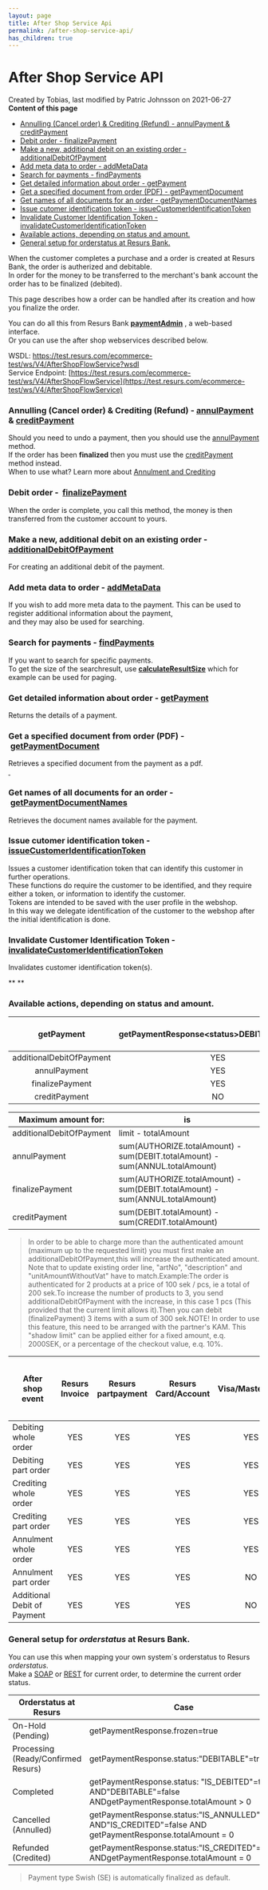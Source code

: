 ```yaml
---
layout: page
title: After Shop Service Api
permalink: /after-shop-service-api/
has_children: true
---
```



# After Shop Service API 
Created by Tobias, last modified by Patric Johnsson on 2021-06-27
**Content of this page**
- [Annulling (Cancel order) & Crediting (Refund) - annulPayment &
  creditPayment](/after-shop-service-api/annulling/)
- [Debit order -
  finalizePayment](/after-shop-service-api/finalize-payment/)
- [Make a new, additional debit on an existing order -
  additionalDebitOfPayment](/after-shop-service-api/additional-debit-of-payment/)
- [Add meta data to order -
  addMetaData](/after-shop-service-api/metadata-aftershop/)
- [Search for payments -
  findPayments](/after-shop-service-api/find-payments/)
- [Get detailed information about order -
  getPayment](/after-shop-service-api/get-payment/)
- [Get a specified document from order (PDF) -
  getPaymentDocument](#aftershopserviceapi-getaspecifieddocumentfromorder(pdf)-getpaymentdocument)
- [Get names of all documents for an order -
  getPaymentDocumentNames](/after-shop-service-api/getpaymentdocument/)
- [Issue cutomer identification token -
  issueCustomerIdentificationToken](/after-shop-service-api#issueCustomerIdentificationToken)
- [Invalidate Customer Identification Token -
  invalidateCustomerIdentificationToken](#aftershopserviceapi-invalidatecustomeridentificationtoken-invalidatecustomeridentificationtoken)
- [Available actions, depending on status and
  amount.](#aftershopserviceapi-availableactions,dependingonstatusandamount.)
- [General setup for orderstatus at Resurs
  Bank.](#aftershopserviceapi-generalsetupfororderstatusatresursbank.)

When the customer completes a purchase and a order is created at Resurs
Bank, the order is autherized and debitable.  
In order for the money to be transferred to the merchant's bank
account the order has to be finalized (debited).

This page describes how a order can be handled after its creation and
how you finalize the order.

You can do all this from Resurs Bank
[**paymentAdmin**](payment-administration-gui) , a web-based
interface.  
Or you can use the after shop webservices described below.

WSDL: [https://test.resurs.com/ecommerce-test/ws/V4/AfterShopFlowService?wsdl  
](https://test.resurs.com/ecommerce-test/ws/V4/AfterShopFlowService?wsdl)Service
Endpoint: [https://test.resurs.com/ecommerce-test/ws/V4/AfterShopFlowService](https://test.resurs.com/ecommerce-test/ws/V4/AfterShopFlowService)

### Annulling (Cancel order) & Crediting (Refund) - [annulPayment](annulling) & [creditPayment](1474902) 
Should you need to undo a payment, then you should use the
[annulPayment](annulling) method.  
If the order has been **finalized** then you must use the
[creditPayment](1474902) method instead.  
When to use what? Learn more about [Annulment and
Crediting](concepts-and-domain)

### Debit order -  [finalizePayment](finalize-payment)
When the order is complete, you call this method, the money is then
transferred from the customer account to yours.

### Make a new, additional debit on an existing order - [additionalDebitOfPayment](additional-debit-of-payment)
For creating an additional debit of the payment.

### Add meta data to order - [addMetaData](metadata-aftershop)
If you wish to add more meta data to the payment. This can be used to
register additional information about the payment,  
and they may also be used for searching.

### Search for payments - [findPayments](find-payments)
If you want to search for specific payments.  
To get the size of the searchresult, use
[**calculateResultSize**](calculate-searchresult-size) which for
example can be used for paging.

### Get detailed information about order - [getPayment](get-payment)
Returns the details of a payment.

### Get a specified document from order (PDF) - [getPaymentDocument](1474974)
Retrieves a specified document from the payment as a pdf. [  
 ](1474974)

### Get names of all documents for an order - [getPaymentDocumentNames](get-payment-document-names)
Retrieves the document names available for the payment.

### Issue cutomer identification token - [issueCustomerIdentificationToken](#issueCustomerIdentificationToken)
Issues a customer identification token that can identify this customer
in further operations.  
These functions do require the customer to be identified, and they
require either a token, or information to identify the customer.  
Tokens are intended to be saved with the user profile in the webshop.  
In this way we delegate identification of the customer to the webshop
after the initial identification is done.

### Invalidate Customer Identification Token - [invalidateCustomerIdentificationToken](/docs/pages/createpage.action?spaceKey=ecom&title=Invalidate+Customer+Identification+Token&linkCreation=true&fromPageId=327799)
Invalidates customer identification token(s).

** **

### Available actions, depending on status and amount.

|      **getPayment**      | getPaymentResponse\<status\>DEBITABLE\<status\> | getPaymentResponse\<status\>CREDITABLE\<status\> | getPaymentResponse \<status\>DEBITABLE\<status\>\<status\>CREDITABLE\<status\> |
|:------------------------:|:-----------------------------------------------:|:------------------------------------------------:|:------------------------------------------------------------------------------:|
| additionalDebitOfPayment |                       YES                       |                       YES                        |                                      YES                                       |
|       annulPayment       |                       YES                       |                        NO                        |                                      YES                                       |
|     finalizePayment      |                       YES                       |                        NO                        |                                      YES                                       |
|      creditPayment       |                       NO                        |                       YES                        |                                      YES                                       |

| Maximum amount for:      | is                                                                           |
|--------------------------|------------------------------------------------------------------------------|
| additionalDebitOfPayment | limit - totalAmount                                                          |
| annulPayment             | sum(AUTHORIZE.totalAmount) - sum(DEBIT.totalAmount) - sum(ANNUL.totalAmount) |
| finalizePayment          | sum(AUTHORIZE.totalAmount) - sum(DEBIT.totalAmount) - sum(ANNUL.totalAmount) |
| creditPayment            | sum(DEBIT.totalAmount) - sum(CREDIT.totalAmount)                             |

> In order to be able to charge more than the authenticated amount
> (maximum up to the requested limit) you must first make an
> additionalDebitOfPayment,this will increase the authenticated amount.
> Note that to update existing order line, "artNo", "description" and
> "unitAmountWithoutVat" have to match.Example:The order is
> authenticated for 2 products at a price of 100 sek / pcs, ie a total
> of 200 sek.To increase the number of products to 3, you send
> additionalDebitOfPayment with the increase, in this case 1 pcs (This
> provided that the current limit allows it).Then you can debit
> (finalizePayment) 3 items with a sum of 300 sek.NOTE! In order to use
> this feature, this need to be arranged with the partner's KAM. This
> "shadow limit" can be applied either for a fixed amount, e.q. 2000SEK,
> or a percentage of the checkout value, e.q. 10%.

| After shop event            | Resurs Invoice | Resurs partpayment | Resurs Card/Account | Visa/MasterCard | Bank payments directly from account to account:*Swish, Trustly* |
|-----------------------------|:--------------:|:------------------:|:-------------------:|:---------------:|:---------------------------------------------------------------:|
| Debiting whole order        |      YES       |        YES         |         YES         |       YES       |                               NO                                |
| Debiting part order         |      YES       |        YES         |         YES         |       YES       |                               NO                                |
| Crediting whole order       |      YES       |        YES         |         YES         |       YES       |                               YES                               |
| Crediting part order        |      YES       |        YES         |         YES         |       YES       |                               YES                               |
| Annulment whole order       |      YES       |        YES         |         YES         |       YES       |                               NO                                |
| Annulment part order        |      YES       |        YES         |         YES         |       NO        |                               NO                                |
| Additional Debit of Payment |      YES       |        YES         |         YES         |       NO        |                               NO                                |

### General setup for *orderstatus* at Resurs Bank.
You can use this when mapping your own system´s orderstatus to Resurs
*orderstatus*.  
Make a
[SOAP](get-payment) or [REST](https://test.resurs.com/docs/display/ecom/Resurs+Checkout#ResursCheckout-/payments/%7BorderReference%7D-GET) for
current order, to determine the current order status.

| Orderstatus at Resurs               | Case                                                                                                       |
|-------------------------------------|------------------------------------------------------------------------------------------------------------|
| On-Hold (Pending)                   | getPaymentResponse.frozen=true                                                                             |
| Processing (Ready/Confirmed Resurs) | getPaymentResponse.status:"DEBITABLE"=true                                                                 |
| Completed                           | getPaymentResponse.status: "IS_DEBITED"=true AND"DEBITABLE"=false ANDgetPaymentResponse.totalAmount \> 0   |
| Cancelled (Annulled)                | getPaymentResponse.status:"IS_ANNULLED"=true AND"IS_CREDITED"=false AND getPaymentResponse.totalAmount = 0 |
| Refunded (Credited)                 | getPaymentResponse.status:"IS_CREDITED"=true ANDgetPaymentResponse.totalAmount = 0                         |

> Payment type Swish (SE) is automatically finalized as default.

